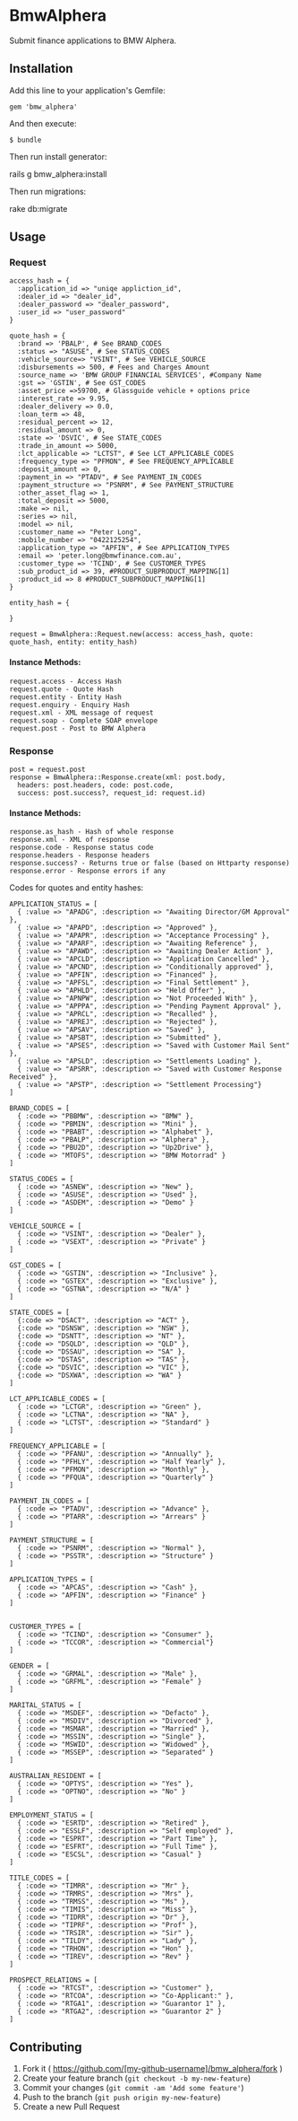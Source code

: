 # BmwAlphera

Submit finance applications to BMW Alphera.

## Installation

Add this line to your application's Gemfile:

    gem 'bmw_alphera'

And then execute:

    $ bundle

Then run install generator:
  
  rails g bmw_alphera:install

Then run migrations:

  rake db:migrate

## Usage

### Request

    access_hash = {
      :application_id => "uniqe appliction_id",
      :dealer_id => "dealer_id",
      :dealer_password => "dealer_password",
      :user_id => "user_password"
    } 

    quote_hash = {
      :brand => 'PBALP', # See BRAND_CODES
      :status => "ASUSE", # See STATUS_CODES
      :vehicle_source=> "VSINT", # See VEHICLE_SOURCE 
      :disbursements => 500, # Fees and Charges Amount
      :source_name => 'BMW GROUP FINANCIAL SERVICES', #Company Name
      :gst => 'GSTIN', # See GST_CODES
      :asset_price =>59700, # Glassguide vehicle + options price
      :interest_rate => 9.95,
      :dealer_delivery => 0.0,
      :loan_term => 48, 
      :residual_percent => 12,
      :residual_amount => 0,
      :state => 'DSVIC', # See STATE_CODES
      :trade_in_amount => 5000,
      :lct_applicable => "LCTST", # See LCT_APPLICABLE_CODES
      :frequency_type => "PFMON", # See FREQUENCY_APPLICABLE
      :deposit_amount => 0,
      :payment_in => "PTADV", # See PAYMENT_IN_CODES
      :payment_structure => "PSNRM", # See PAYMENT_STRUCTURE
      :other_asset_flag => 1,
      :total_deposit => 5000,
      :make => nil,
      :series => nil,
      :model => nil,
      :customer_name => "Peter Long",
      :mobile_number => "0422125254",
      :application_type => "APFIN", # See APPLICATION_TYPES
      :email => 'peter.long@bmwfinance.com.au',
      :customer_type => 'TCIND', # See CUSTOMER_TYPES
      :sub_product_id => 39, #PRODUCT_SUBPRODUCT_MAPPING[1]
      :product_id => 8 #PRODUCT_SUBPRODUCT_MAPPING[1]
    }

    entity_hash = {

    } 

    request = BmwAlphera::Request.new(access: access_hash, quote: quote_hash, entity: entity_hash)

#### Instance Methods:

    request.access - Access Hash
    request.quote - Quote Hash
    request.entity - Entity Hash
    request.enquiry - Enquiry Hash
    request.xml - XML message of request
    request.soap - Complete SOAP envelope
    request.post - Post to BMW Alphera

### Response

    post = request.post
    response = BmwAlphera::Response.create(xml: post.body, 
      headers: post.headers, code: post.code, 
      success: post.success?, request_id: request.id)

#### Instance Methods:

    response.as_hash - Hash of whole response
    response.xml - XML of response
    response.code - Response status code
    response.headers - Response headers
    response.success? - Returns true or false (based on Httparty response)
    response.error - Response errors if any


Codes for quotes and entity hashes:

    APPLICATION_STATUS = [
      { :value => "APADG", :description => "Awaiting Director/GM Approval" },
      { :value => "APAPD", :description => "Approved" },
      { :value => "APAPR", :description => "Acceptance Processing" },
      { :value => "APARF", :description => "Awaiting Reference" },
      { :value => "APAWD", :description => "Awaiting Dealer Action" },
      { :value => "APCLD", :description => "Application Cancelled" },
      { :value => "APCND", :description => "Conditionally approved" },
      { :value => "APFIN", :description => "Financed" },
      { :value => "APFSL", :description => "Final Settlement" },
      { :value => "APHLD", :description => "Held Offer" },
      { :value => "APNPW", :description => "Not Proceeded With" },
      { :value => "APPPA", :description => "Pending Payment Approval" },
      { :value => "APRCL", :description => "Recalled" },
      { :value => "APREJ", :description => "Rejected" },
      { :value => "APSAV", :description => "Saved" },
      { :value => "APSBT", :description => "Submitted" },
      { :value => "APSES", :description => "Saved with Customer Mail Sent" },
      { :value => "APSLD", :description => "Settlements Loading" },
      { :value => "APSRR", :description => "Saved with Customer Response Received" },
      { :value => "APSTP", :description => "Settlement Processing"}
    ]

    BRAND_CODES = [
      { :code => "PBBMW", :description => "BMW" },
      { :code => "PBMIN", :description => "Mini" },
      { :code => "PBABT", :description => "Alphabet" },
      { :code => "PBALP", :description => "Alphera" },
      { :code => "PBU2D", :description => "Up2Drive" },
      { :code => "MTOFS", :description => "BMW Motorrad" }
    ]

    STATUS_CODES = [
      { :code => "ASNEW", :description => "New" },
      { :code => "ASUSE", :description => "Used" },
      { :code => "ASDEM", :description => "Demo" }
    ]

    VEHICLE_SOURCE = [
      { :code => "VSINT", :description => "Dealer" },
      { :code => "VSEXT", :description => "Private" }
    ]

    GST_CODES = [
      { :code => "GSTIN", :description => "Inclusive" },
      { :code => "GSTEX", :description => "Exclusive" },
      { :code => "GSTNA", :description => "N/A" }
    ]

    STATE_CODES = [
      {:code => "DSACT", :description => "ACT" },
      {:code => "DSNSW", :description => "NSW" },
      {:code => "DSNTT", :description => "NT" },
      {:code => "DSQLD", :description => "QLD" },
      {:code => "DSSAU", :description => "SA" },
      {:code => "DSTAS", :description => "TAS" },
      {:code => "DSVIC", :description => "VIC" },
      {:code => "DSXWA", :description => "WA" }
    ]
 
    LCT_APPLICABLE_CODES = [
      { :code => "LCTGR", :description => "Green" },
      { :code => "LCTNA", :description => "NA" },
      { :code => "LCTST", :description => "Standard" }
    ]

    FREQUENCY_APPLICABLE = [
      { :code => "PFANU", :description => "Annually" },
      { :code => "PFHLY", :description => "Half Yearly" },
      { :code => "PFMON", :description => "Monthly" },
      { :code => "PFQUA", :description => "Quarterly" }
    ]

    PAYMENT_IN_CODES = [
      { :code => "PTADV", :description => "Advance" },
      { :code => "PTARR", :description => "Arrears" }
    ]

    PAYMENT_STRUCTURE = [
      { :code => "PSNRM", :description => "Normal" },
      { :code => "PSSTR", :description => "Structure" }
    ]

    APPLICATION_TYPES = [
      { :code => "APCAS", :description => "Cash" },
      { :code => "APFIN", :description => "Finance" }
    ]

    
    CUSTOMER_TYPES = [
      { :code => "TCIND", :description => "Consumer" },
      { :code => "TCCOR", :description => "Commercial"}
    ]

    GENDER = [
      { :code => "GRMAL", :description => "Male" },
      { :code => "GRFML", :description => "Female" }
    ]

    MARITAL_STATUS = [
      { :code => "MSDEF", :description => "Defacto" },
      { :code => "MSDIV", :description => "Divorced" },
      { :code => "MSMAR", :description => "Married" },
      { :code => "MSSIN", :description => "Single" },
      { :code => "MSWID", :description => "Widowed" },
      { :code => "MSSEP", :description => "Separated" }
    ]

    AUSTRALIAN_RESIDENT = [
      { :code => "OPTYS", :description => "Yes" },
      { :code => "OPTNO", :description => "No" }
    ]

    EMPLOYMENT_STATUS = [
      { :code => "ESRTD", :description => "Retired" },
      { :code => "ESSLF", :description => "Self employed" },
      { :code => "ESPRT", :description => "Part Time" },
      { :code => "ESFRT", :description => "Full Time" },
      { :code => "ESCSL", :description => "Casual" }
    ]

    TITLE_CODES = [
      { :code => "TIMRR", :description => "Mr" },
      { :code => "TRMRS", :description => "Mrs" },
      { :code => "TRMSS", :description => "Ms" },
      { :code => "TIMIS", :description => "Miss" },
      { :code => "TIDRR", :description => "Dr" },
      { :code => "TIPRF", :description => "Prof" },
      { :code => "TRSIR", :description => "Sir" },
      { :code => "TILDY", :description => "Lady" },
      { :code => "TRHON", :description => "Hon" },
      { :code => "TIREV", :description => "Rev" }
    ]

    PROSPECT_RELATIONS = [
      { :code => "RTCST", :description => "Customer" },
      { :code => "RTCOA", :description => "Co-Applicant:" },
      { :code => "RTGA1", :description => "Guarantor 1" },
      { :code => "RTGA2", :description => "Guarantor 2" }
    ]

## Contributing

1. Fork it ( https://github.com/[my-github-username]/bmw_alphera/fork )
2. Create your feature branch (`git checkout -b my-new-feature`)
3. Commit your changes (`git commit -am 'Add some feature'`)
4. Push to the branch (`git push origin my-new-feature`)
5. Create a new Pull Request
